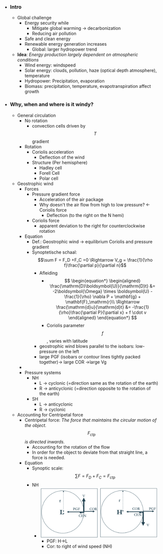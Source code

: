 - ### Intro
	- Global challenge
		- Energy security while
			- Mitigate global warming -> decarbonization
			- Reducing air pollution
		- Safe and clean energy
		- Renewable energy generation increases
			- Global: larger hydropower trend
	- **Idea**: *Energy production largely dependent on atmospheric conditions*
		- Wind energy: windspeed
		- Solar energy: clouds, pollution, haze (optical depth atmosphere), temperature
		- Hydropower: Precipitation, evaporation
		- Biomass: precipitation, temperature, evapotranspiration affect growth
- ### Why, when and where is it windy?
	- General circulation
		- No rotation
			- convection cells driven by $$T$$ gradient
		- Rotation
			- Coriolis acceleration
				- Deflection of the wind
			- Structure (Per hemisphere)
				- Hadley cell
				- Forell Cell
				- Polar cell
	- Geostrophic wind
		- Forces
			- Pressure gradient force
				- Acceleration of the air package
				- Why doesn't the air flow from high to low pressure? <- Coriolis force
					- Deflection (to the right on the N hemi)
			- Coriolis force
				- apparent deviation to the right for counterclockwise rotation
		- Equation
			- Def.: Geostrophic wind -> equilibrium Coriolis and pressure gradient
			- Synoptetische schaal: $$\sum F = F_D +F_C =0 \Rightarrow V_g = \frac{1}{\rho f}\frac{\partial p}{\partial n}$$
				- Afleiding
					- $$
					  \begin{equation*}
					  \begin{aligned}
					  \frac{\mathrm{D}\boldsymbol{U}}{\mathrm{D}t} &= -2\boldsymbol{\Omega} \times \boldsymbol{U} - \frac{1}{\rho} \nabla P + \mathbf{g} + \mathbf{F}_\mathrm{r}\\
					  \Rightarrow \frac{\mathrm{d}u}{\mathrm{d}t} &= -\frac{1}{\rho}\frac{\partial P}{\partial x} + f \cdot v
					  \end{aligned}
					  \end{equation*}
					  $$
					- Coriolis parameter $$f$$, varies with latitude
				- geostrophic wind blows parallel to the isobars: low-pressure on the left
				- large PGF (isobars or contour lines tightly packed together)-> large COR ->large Vg
		-
		- Pressure systems
			- NH
				- L -> cyclonic (=direction same as the rotation of the earth)
				- R -> anticyclonic (=direction opposite to the rotation of the earth)
			- SH
				- L -> anticyclonic
				- R -> cyclonic
	- Accounting for Centripetal force
		- Centripetal force: *The force that maintains the circular motion of the object. $$F_{ctp}$$ is directed inwards.*
			- Accounting for the rotation of the flow
			- In order for the object to deviate from that straight line, a force is needed.
		- Equation
			- Synoptic scale: $$\sum F = F_D +F_C =F_{ctp}$$
			- NH
				- ![image.png](../assets/image_1681459578680_0.png)
					- PGF: H->L
					- Cor: to right of wind speed (NH)
